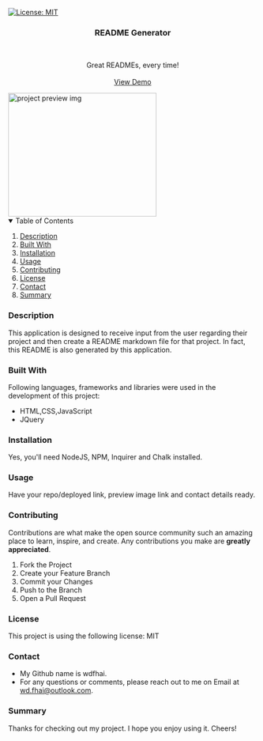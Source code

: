 
[![License: MIT](https://img.shields.io/badge/License-MIT-yellow.svg)](https://opensource.org/licenses/MIT)

<div align="center">
    <h3 align="center">README Generator</h3>
    <br />
    <p align="center">
    Great READMEs, every time!
    <br />
    <br />
    <a href="https://github.com/wdfhai/README-generator">View Demo</a>
    </p>
</div>

<img src="https://github.com/wdfhai/README-generator/images/preview.png" alt="project preview img" style="height: 250px; width: 300px;">

<details open="open">
    <summary>Table of Contents</summary>
    <ol>
        <li><a href="#about-the-project">Description</a></li>
        <li><a href="#built-with">Built With</a></li></li>
        <li><a href="#installation">Installation</a></li>
        <li><a href="#usage">Usage</a></li>
        <li><a href="#contributing">Contributing</a></li>
        <li><a href="#license">License</a></li>
        <li><a href="#contact">Contact</a></li>
        <li><a href="#summary">Summary</a></li>
    </ol>
</details>

### Description

This application is designed to receive input from the user regarding their project and then create a README markdown file for that project. In fact, this README is also generated by this application.

### Built With

Following languages, frameworks and libraries were used in the development of this project:

- HTML,CSS,JavaScript
- JQuery

### Installation

Yes, you'll need NodeJS, NPM, Inquirer and Chalk installed.

### Usage

Have your repo/deployed link, preview image link and contact details ready.

### Contributing

Contributions are what make the open source community such an amazing place to learn, inspire, and create. Any contributions you make are **greatly appreciated**.

1. Fork the Project
2. Create your Feature Branch
3. Commit your Changes
4. Push to the Branch
5. Open a Pull Request

### License

This project is using the following license: MIT

### Contact

- My Github name is wdfhai.
- For any questions or comments, please reach out to me on Email at wd.fhai@outlook.com.

### Summary

Thanks for checking out my project. I hope you enjoy using it. Cheers!

